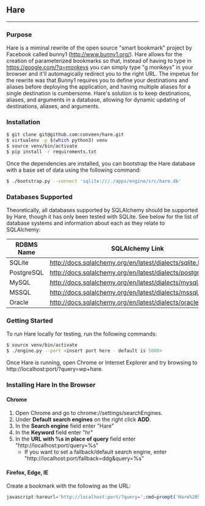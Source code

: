 ## Hare
----

### Purpose

Hare is a miminal rewrite of the open source "smart bookmark" project by Facebook called bunny1 (http://www.bunny1.org/).  Hare allows for the creation of parameterized bookmarks so that, instead of having to type in https://google.com/?q=monkeys you can simply type "g monkeys" in your browser and it'll automagically redirect you to the right URL.  The impetus for the rewrite was that Bunny1 requires you to define your destinations and aliases before deploying the application, and having multiple aliases for a single destination is cumbersome.  Hare's solution is to keep destinations, aliases, and arguments in a database, allowing for dynamic updating of destinations, aliases, and arguments.

### Installation

```bash
$ git clone git@github.com:conveen/hare.git
$ virtualenv -p $(which python3) venv
$ source venv/bin/activate
$ pip install -r requirements.txt
```

Once the dependencies are installed, you can bootstrap the Hare database with a base set of data using the following command:

```bash
$ ./bootstrap.py --connect 'sqlite:///./apps/engine/src/hare.db'
```

### Databases Supported

Theoretically, all databases supported by SQLAlchemy should be supported by Hare, though it has only been tested with SQLite.  See below for the list of database systems and information about each as they relate to SQLAlchemy:

| RDBMS Name | SQLAlchemy Link |
|------------|-----------------|
| SQLite | <a href="http://docs.sqlalchemy.org/en/latest/dialects/sqlite.html" target="_blank">http://docs.sqlalchemy.org/en/latest/dialects/sqlite.html</a> |
| PostgreSQL | <a href="http://docs.sqlalchemy.org/en/latest/dialects/postgresql.html" target="_blank">http://docs.sqlalchemy.org/en/latest/dialects/postgresql.html</a> |
| MySQL | <a href="http://docs.sqlalchemy.org/en/latest/dialects/mysql.html" target="_blank">http://docs.sqlalchemy.org/en/latest/dialects/mysql.html</a> |
| MSSQL | <a href="http://docs.sqlalchemy.org/en/latest/dialects/mssql.html" target="_blank">http://docs.sqlalchemy.org/en/latest/dialects/mssql.html</a> |
| Oracle | <a href="http://docs.sqlalchemy.org/en/latest/dialects/oracle.html" target="_blank">http://docs.sqlalchemy.org/en/latest/dialects/oracle.html</a> |

### Getting Started

To run Hare locally for testing, run the following commands:

```bash
$ source venv/bin/activate
$ ./engine.py --port <insert port here - default is 5000>
```

Once Hare is running, open Chrome or Internet Explorer and try browsing to http://localhost:port/?query=wp+hare.

### Installing Hare In the Browser

#### Chrome

1. Open Chrome and go to chrome://settings/searchEngines.
2. Under __Default search engines__ on the right click __ADD__.
3. In the __Search engine__ field enter "Hare"
4. In the __Keyword__ field enter "hr"
5. In the __URL with %s in place of query__ field enter "http://localhost:port/query=%s"
    * If you want to set a fallback/default search engine, enter "http://localhost:port/fallback=ddg&query=%s"

#### Firefox, Edge, IE

Create a bookmark with the following as the URL:

```javascript
javascript:hareurl='http://localhost:port/?query=';cmd=prompt('Hare%20Search');if(cmd){window.location=hareurl+escape(cmd);}else{void(0);}
```
